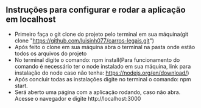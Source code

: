 ## Instruções para configurar e rodar a aplicação em localhost

- Primeiro faça o git clone do projeto pelo terminal em sua máquina(git clone "https://github.com/luisinh077/carros-legais.git")
- Após feito o clone em sua máquina abra o terminal na pasta onde estão todos os arquivos do projeto
- No terminal digite o comando: npm install(Para funcionamento do comando é necessário ter o node instalado em sua máquina, link para instalação do node caso não tenha: https://nodejs.org/en/download/)
- Após concluir todas as instalações digite no terminal o comando: npm start.
- Será aberto uma página com a aplicação rodando, caso não abra. Acesse o navegador e digite http://localhost:3000
